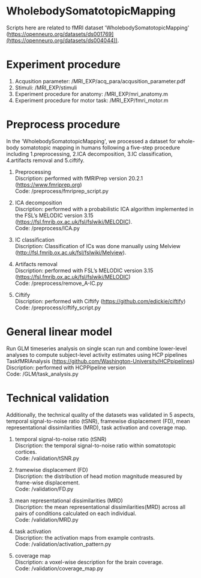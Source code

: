 # WholebodySomatotopicMapping <br>
Scripts here are related to fMRI dataset 'WholebodySomatotopicMapping' (https://openneuro.org/datasets/ds001769](https://openneuro.org/datasets/ds004044)). <br>

# Experiment procedure <br>
1. Acqusition parameter: /MRI_EXP/acq_para/acqusition_parameter.pdf <br>
2. Stimuli: /MRI_EXP/stimuli <br>
3. Experiment procedure for anatomy: /MRI_EXP/mri_anatomy.m <br>
4. Experiment procedure for motor task: /MRI_EXP/fmri_motor.m <br>

# Preprocess procedure <br>
In the 'WholebodySomatotopicMapping', we processed a dataset for whole-body somatotopic mapping in humans following a five-step procedure including 1.preprocessing, 2.ICA decomposition, 3.IC classification, 4.artifacts removal and 5.ciftify. <br>

1. Preprocessing <br>
Discription: performed with fMRIPrep version 20.2.1 (https://www.fmriprep.org) <br>
Code: /preprocess/fmriprep_script.py <br>

2. ICA decomposition <br>
Discription: performed with a probabilistic ICA algorithm implemented in the FSL’s MELODIC version 3.15 (https://fsl.fmrib.ox.ac.uk/fsl/fslwiki/MELODIC). <br>
Code: /preprocess/ICA.py <br>

3. IC classification <br>
Discription: Classification of ICs was done manually using Melview (http://fsl.fmrib.ox.ac.uk/fsl/fslwiki/Melview). <br>

4. Artifacts removal <br>
Discription: performed with FSL’s MELODIC version 3.15 (https://fsl.fmrib.ox.ac.uk/fsl/fslwiki/MELODIC) <br>
Code: /preprocess/remove_A-IC.py <br>

5. Ciftify <br>
Discription: performed with Ciftify (https://github.com/edickie/ciftify) <br>
Code: /preprocess/ciftify_script.py <br>

# General linear model <br>
Run GLM timeseries analysis on single scan run and combine lower-level analyses to compute subject-level activity estimates using HCP pipelines TaskfMRIAnalysis (https://github.com/Washington-University/HCPpipelines) <br>
Discription: performed with HCPPipeline version <br>
Code: /GLM/task_analysis.py <br>

# Technical validation <br>
Additionally, the technical quality of the datasets was validated in 5 aspects, temporal signal-to-noise ratio (tSNR), framewise displacement (FD), mean representational dissimilarities (MRD), task activation and coverage map. <br>

1. temporal signal-to-noise ratio (tSNR) <br>
Discription: the temporal signal-to-noise ratio within somatotopic cortices. <br>
Code: /validation/tSNR.py <br>

2. framewise displacement (FD) <br>
Discription: the distribution of head motion magnitude measured by frame-wise displacement. <br>
Code: /validation/FD.py <br>

3. mean representational dissimilarities (MRD) <br>
Discription: the mean representational dissimilarities(MRD) across all pairs of conditions calculated on each individual. <br>
Code: /validation/MRD.py <br>

4. task activation <br>
Discription: the activation maps from example contrasts. <br>
Code: /validation/activation_pattern.py <br>

5. coverage map <br>
Discription: a voxel-wise description for the brain coverage. <br>
Code: /validation/coverage_map.py <br>

